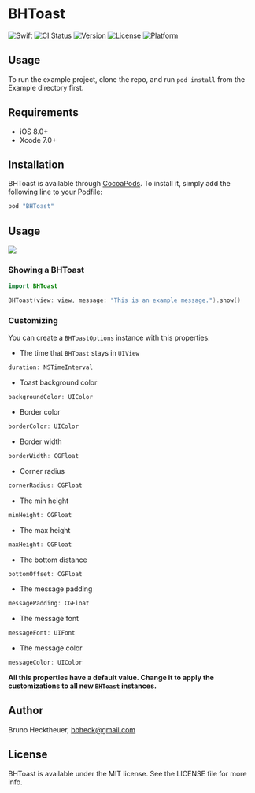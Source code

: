 # BHToast

![Swift](https://img.shields.io/badge/language-Swift-orange.svg)
[![CI Status](http://img.shields.io/travis/bbheck/BHToast.svg?style=flat)](https://travis-ci.org/bbheck/BHToast)
[![Version](https://img.shields.io/cocoapods/v/BHToast.svg?style=flat)](http://cocoapods.org/pods/BHToast)
[![License](https://img.shields.io/cocoapods/l/BHToast.svg?style=flat)](http://cocoapods.org/pods/BHToast)
[![Platform](https://img.shields.io/cocoapods/p/BHToast.svg?style=flat)](http://cocoapods.org/pods/BHToast)

## Usage

To run the example project, clone the repo, and run `pod install` from the Example directory first.

## Requirements

- iOS 8.0+
- Xcode 7.0+

## Installation

BHToast is available through [CocoaPods](http://cocoapods.org). To install
it, simply add the following line to your Podfile:

```ruby
pod "BHToast"
```

## Usage

<img src="https://cloud.githubusercontent.com/assets/2257294/12374113/f796500a-bc78-11e5-93bc-ac886c3d1f66.gif">

### Showing a BHToast

```swift
import BHToast

BHToast(view: view, message: "This is an example message.").show()
```

### Customizing

You can create a `BHToastOptions` instance with this properties:

* The time that `BHToast` stays in `UIView`
```swift
duration: NSTimeInterval
```

* Toast background color
```swift
backgroundColor: UIColor
```

* Border color
```swift
borderColor: UIColor
```

* Border width
```swift
borderWidth: CGFloat
```

* Corner radius
```swift
cornerRadius: CGFloat
```

* The min height
```swift
minHeight: CGFloat
```

* The max height
```swift
maxHeight: CGFloat
```

* The bottom distance
```swift
bottomOffset: CGFloat
```

* The message padding
```swift
messagePadding: CGFloat
```

* The message font
```swift
messageFont: UIFont
```

* The message color
```swift
messageColor: UIColor
```

**All this properties have a default value. Change it to apply the customizations to all new `BHToast` instances.**

## Author

Bruno Hecktheuer, bbheck@gmail.com

## License

BHToast is available under the MIT license. See the LICENSE file for more info.
